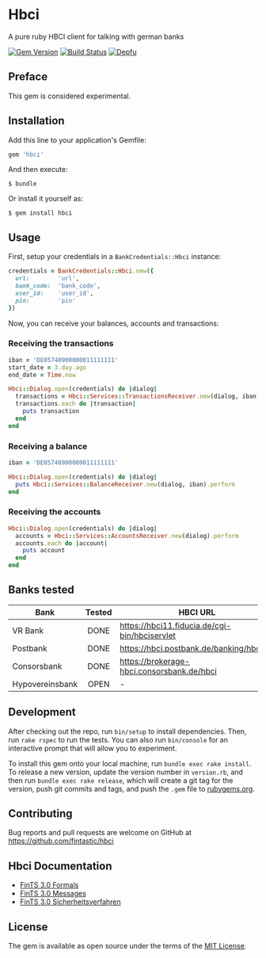 # Hbci

A pure ruby HBCI client for talking with german banks

[![Gem Version](https://badge.fury.io/rb/hbci.svg)](https://badge.fury.io/rb/hbci)
[![Build Status](https://travis-ci.org/fintastic/hbci.svg?branch=master)](https://travis-ci.org/fintastic/hbci)
[![Depfu](https://badges.depfu.com/badges/9be5e8286939565cd257add25432b1a8/count.svg)](https://depfu.com/github/fintastic/hbci?project=Bundler)


## Preface

This gem is considered experimental.

## Installation

Add this line to your application's Gemfile:

```ruby
gem 'hbci'
```

And then execute:

    $ bundle

Or install it yourself as:

    $ gem install hbci

## Usage

First, setup your credentials in a `BankCredentials::Hbci` instance:
```ruby
credentials = BankCredentials::Hbci.new({
  url:        'url',
  bank_code:  'bank_code',
  user_id:    'user_id',
  pin:        'pin'
})
```

Now, you can receive your balances, accounts and transactions:

### Receiving the transactions

```ruby
iban = 'DE05740900000011111111'
start_date = 3.day.ago
end_date = Time.now

Hbci::Dialog.open(credentials) do |dialog|
  transactions = Hbci::Services::TransactionsReceiver.new(dialog, iban).perform(start_date, end_date)
  transactions.each do |transaction|
    puts transaction
  end
end
```

### Receiving a balance

```ruby
iban = 'DE05740900000011111111'

Hbci::Dialog.open(credentials) do |dialog|
  puts Hbci::Services::BalanceReceiver.new(dialog, iban).perform
end
```

### Receiving the accounts

```ruby
Hbci::Dialog.open(credentials) do |dialog|
  accounts = Hbci::Services::AccountsReceiver.new(dialog).perform
  accounts.each do |account|
    puts account
  end
end
```
## Banks tested 

| Bank            | Tested  | HBCI URL                                      |
| --------------- |:-------:| ----------------------------------------------|
| VR Bank         | DONE    | https://hbci11.fiducia.de/cgi-bin/hbciservlet |
| Postbank        | DONE    | https://hbci.postbank.de/banking/hbci.do      |
| Consorsbank     | DONE    | https://brokerage-hbci.consorsbank.de/hbci    |
| Hypovereinsbank | OPEN    | -                                             |

## Development

After checking out the repo, run `bin/setup` to install dependencies. Then, run `rake rspec` to run the tests. You can also run `bin/console` for an interactive prompt that will allow you to experiment.

To install this gem onto your local machine, run `bundle exec rake install`. To release a new version, update the version number in `version.rb`, and then run `bundle exec rake release`, which will create a git tag for the version, push git commits and tags, and push the `.gem` file to [rubygems.org](https://rubygems.org).

## Contributing

Bug reports and pull requests are welcome on GitHub at https://github.com/fintastic/hbci


## Hbci Documentation

* [FinTS 3.0 Formals](http://www.hbci-zka.de/dokumente/spezifikation_deutsch/fintsv3/FinTS_3.0_Formals_2017-10-06_final_version.pdf)
* [FinTS 3.0 Messages](https://www.hbci-zka.de/dokumente/spezifikation_deutsch/fintsv3/FinTS_3.0_Messages_Geschaeftsvorfaelle_2015-08-07_final_version.pdf)
* [FinTS 3.0 Sicherheitsverfahren](https://www.hbci-zka.de/dokumente/spezifikation_deutsch/fintsv3/FinTS_3.0_Security_Sicherheitsverfahren_HBCI_Rel_20130718_final_version.pdf)

## License

The gem is available as open source under the terms of the [MIT License](http://opensource.org/licenses/MIT).
